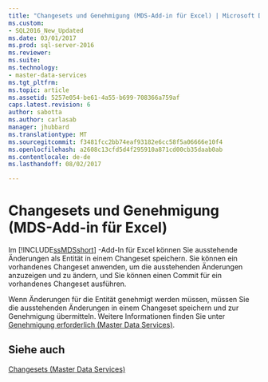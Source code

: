 ```yaml
---
title: "Changesets und Genehmigung (MDS-Add-in für Excel) | Microsoft Docs"
ms.custom:
- SQL2016_New_Updated
ms.date: 03/01/2017
ms.prod: sql-server-2016
ms.reviewer: 
ms.suite: 
ms.technology:
- master-data-services
ms.tgt_pltfrm: 
ms.topic: article
ms.assetid: 5257e054-be61-4a55-b699-708366a759af
caps.latest.revision: 6
author: sabotta
ms.author: carlasab
manager: jhubbard
ms.translationtype: MT
ms.sourcegitcommit: f3481fcc2bb74eaf93182e6cc58f5a06666e10f4
ms.openlocfilehash: a2608c13cfd5d4f295910a871cd00cb35daab0ab
ms.contentlocale: de-de
ms.lasthandoff: 08/02/2017

---
```

# <a name="change-sets-and-approval-mds-add-in-for-excel"></a>Changesets und Genehmigung (MDS-Add-in für Excel)
  Im [!INCLUDE[ssMDSshort](../../includes/ssmdsshort-md.md)] -Add-In für Excel können Sie ausstehende Änderungen als Entität in einem Changeset speichern. Sie können ein vorhandenes Changeset anwenden, um die ausstehenden Änderungen anzuzeigen und zu ändern, und Sie können einen Commit für ein vorhandenes Changeset ausführen.  
  
 Wenn Änderungen für die Entität genehmigt werden müssen, müssen Sie die ausstehenden Änderungen in einem Changeset speichern und zur Genehmigung übermitteln. Weitere Informationen finden Sie unter [Genehmigung erforderlich &#40;Master Data Services&#41;](../../master-data-services/approval-required-master-data-services.md).  
  
## <a name="see-also"></a>Siehe auch  
 [Changesets &#40;Master Data Services&#41;](../../master-data-services/changesets-master-data-services.md)  
  
  
